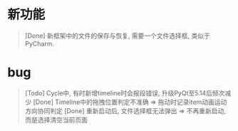 # 新功能
> [Done] 新框架中的文件的保存与恢复, 需要一个文件选择框, 类似于PyCharm.

# bug
> [Todo] Cycle中, 有时新增timeline时会报段错误, 升级PyQt至5.14后频次减少
> [Done] Timeline中的拖拽位置判定不准确 => 拖动时记录item动画运动方向协同判定
> [Done] 重新启动后, 文件选择框无法弹出 => 不再重新启动, 而是选择清空当前页面
